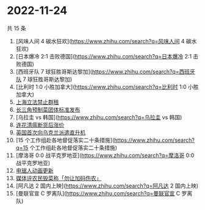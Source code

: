 # 2022-11-24

共 15 条

<!-- BEGIN -->
<!-- 最后更新时间 Thu Nov 24 2022 19:07:12 GMT+0800 (China Standard Time) -->

1. [风味人间 4 碳水狂欢](https://www.zhihu.com/search?q=风味人间 4 碳水狂欢)
1. [日本爆冷 2:1 击败德国](https://www.zhihu.com/search?q=日本爆冷 2:1 击败德国)
1. [西班牙队 7 球狂胜哥斯达黎加](https://www.zhihu.com/search?q=西班牙队 7 球狂胜哥斯达黎加)
1. [比利时 1:0 小胜加拿大](https://www.zhihu.com/search?q=比利时 1:0 小胜加拿大)
1. [上海立法禁止群租](https://www.zhihu.com/search?q=上海立法禁止群租)
1. [长三角预制菜团体标准发布](https://www.zhihu.com/search?q=长三角预制菜团体标准发布)
1. [乌拉圭 vs 韩国](https://www.zhihu.com/search?q=乌拉圭 vs 韩国)
1. [连花清瘟断货后涨价](https://www.zhihu.com/search?q=连花清瘟断货后涨价)
1. [英国首次向乌克兰派遣直升机](https://www.zhihu.com/search?q=英国首次向乌克兰派遣直升机)
1. [15 个工作组赴各地督促落实二十条措施](https://www.zhihu.com/search?q=15 个工作组赴各地督促落实二十条措施)
1. [摩洛哥 0:0 战平克罗地亚](https://www.zhihu.com/search?q=摩洛哥 0:0 战平克罗地亚)
1. [电锯人动画更新](https://www.zhihu.com/search?q=电锯人动画更新)
1. [媒体评农民毁菜称「勿让加码伤农」](https://www.zhihu.com/search?q=媒体评农民毁菜称「勿让加码伤农」)
1. [阿凡达 2 国内上映](https://www.zhihu.com/search?q=阿凡达 2 国内上映)
1. [曼联官宣 C 罗离队](https://www.zhihu.com/search?q=曼联官宣 C 罗离队)

<!-- END -->
